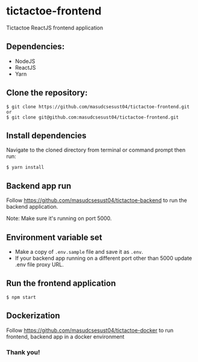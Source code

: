 # tictactoe-frontend
Tictactoe ReactJS frontend application

## Dependencies:
- NodeJS
- ReactJS
- Yarn

## Clone the repository:
```
$ git clone https://github.com/masudcsesust04/tictactoe-frontend.git
or
$ git clone git@github.com:masudcsesust04/tictactoe-frontend.git
```

## Install dependencies
Navigate to the cloned directory from terminal or command prompt then run:
```
$ yarn install
```

## Backend app run
Follow https://github.com/masudcsesust04/tictactoe-backend to run the backend application.

Note: Make sure it's running on port 5000. 

## Environment variable set
- Make a copy of ```.env.sample``` file and save it as ```.env```. 
- If your backend app running on a different port other than 5000 update .env file proxy URL.

## Run the frontend application
```
$ npm start
```

## Dockerization
Follow https://github.com/masudcsesust04/tictactoe-docker to run frontend, backend app in a docker environment

### Thank you!


